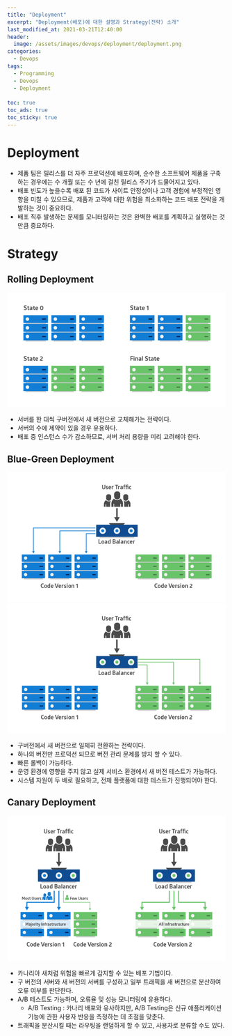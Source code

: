 ```yaml
---
title: "Deployment"
excerpt: "Deployment(배포)에 대한 설명과 Strategy(전략) 소개"
last_modified_at: 2021-03-21T12:40:00
header:
  image: /assets/images/devops/deployment/deployment.png
categories:
  - Devops
tags:
  - Programming
  - Devops
  - Deployment

toc: true
toc_ads: true
toc_sticky: true
---
```

# Deployment
- 제품 팀은 릴리스를 더 자주 프로덕션에 배포하며, 순수한 소프트웨어 제품을 구축하는 경우에는 수 개월 또는 수 년에 걸친 릴리스 주기가 드물어지고 있다.
- 배포 빈도가 높을수록 배포 된 코드가 사이트 안정성이나 고객 경험에 부정적인 영향을 미칠 수 있으므로, 제품과 고객에 대한 위험을 최소화하는 코드 배포 전략을 개발하는 것이 중요하다.
- 배포 직후 발생하는 문제를 모니터링하는 것은 완벽한 배포를 계획하고 실행하는 것 만큼 중요하다.

# Strategy
## Rolling Deployment
![RollingDeployment](../../assets/images/devops/deployment/rolling.png)
- 서버를 한 대씩 구버전에서 새 버전으로 교체해가는 전략이다.
- 서버의 수에 제약이 있을 경우 유용하다.
- 배포 중 인스턴스 수가 감소하므로, 서버 처리 용량을 미리 고려해야 한다.

## Blue-Green Deployment
![Blue-GreenDeployment-After](../../assets/images/devops/deployment/bluegreen-after.png)
![Blue-GreenDeployment-Before](../../assets/images/devops/deployment/bluegreen-before.png)
- 구버전에서 새 버전으로 일제히 전환하는 전략이다.
- 하나의 버전만 프로덕션 되므로 버전 관리 문제를 방지 할 수 있다.
- 빠른 롤백이 가능하다.
- 운영 환경에 영향을 주지 않고 실제 서비스 환경에서 새 버전 테스트가 가능하다.
- 시스템 자원이 두 배로 필요하고, 전체 플랫폼에 대한 테스트가 진행되어야 한다.

## Canary Deployment
![CanaryDeployment](../../assets/images/devops/deployment/canary.png)
- 카나리아 새처럼 위험을 빠르게 감지할 수 있는 배포 기법이다.
- 구 버전의 서버와 새 버전의 서버를 구성하고 일부 트래픽을 새 버전으로 분산하여 오류 여부를 판단한다.
- A/B 테스트도 가능하며, 오류율 및 성능 모니터링에 유용하다.
  * A/B Testing : 카나리 배포와 유사하지만, A/B Testing은 신규 애플리케이션 기능에 관한 사용자 반응을 측정하는 데 초점을 맞춘다.
- 트래픽을 분산시킬 때는 라우팅을 랜덤하게 할 수 있고, 사용자로 분류할 수도 있다.